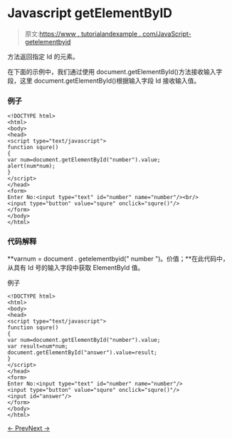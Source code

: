 # Javascript getElementByID

> 原文:[https://www . tutorialandexample . com/JavaScript-getelementbyid](https://www.tutorialandexample.com/javascript-getelementbyid)

方法返回指定 Id 的元素。

在下面的示例中，我们通过使用 document.getElementById()方法接收输入字段，这里 document.getElementById()根据输入字段 Id 接收输入值。

### 例子

```
<!DOCTYPE html>  
<html>  
<body>  
<head>  
<script type="text/javascript">  
function squre()  
{    
var num=document.getElementById("number").value;    
alert(num*num);    
}    
</script>  
</head>  
<form>  
Enter No:<input type="text" id="number" name="number"/><br/>  
<input type="button" value="squre" onclick="squre()"/>  
</form>  
</body>  
</html>
```

### 代码解释

**varnum = document . getelementbyid(" number ")。价值；**在此代码中，从具有 Id 号的输入字段中获取 ElementById 值。

例子

```
<!DOCTYPE html>  
<html>  
<body>  
<head>  
<script type="text/javascript">  
function squre()  
{    
var num=document.getElementById("number").value;    
var result=num*num;    
document.getElementById("answer").value=result;  
}     
</script>  
</head>  
<form>  
Enter No:<input type="text" id="number" name="number"/>  
<input type="button" value="squre" onclick="squre()"/>  
<input id="answer"/>  
</form>  
</body>  
</html>
```

[← Prev](https://www.tutorialandexample.com/javascript-cookies)[Next →](https://www.tutorialandexample.com/javascript-forms-validation)